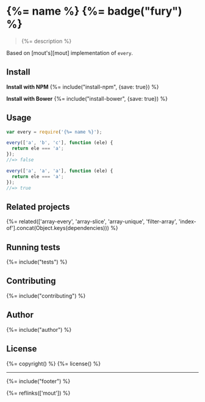 # {%= name %} {%= badge("fury") %}

> {%= description %}

Based on [mout's][mout] implementation of `every`.

## Install
**Install with NPM**
{%= include("install-npm", {save: true}) %}

**Install with Bower**
{%= include("install-bower", {save: true}) %}

## Usage

```js
var every = require('{%= name %}');

every(['a', 'b', 'c'], function (ele) {
  return ele === 'a';
});
//=> false

every(['a', 'a', 'a'], function (ele) {
  return ele === 'a';
});
//=> true
```

## Related projects
{%= related(['array-every', 'array-slice', 'array-unique', 'filter-array', 'index-of'].concat(Object.keys(dependencies))) %}

## Running tests
{%= include("tests") %}

## Contributing
{%= include("contributing") %}

## Author
{%= include("author") %}

## License
{%= copyright() %}
{%= license() %}

***

{%= include("footer") %}

{%= reflinks(['mout']) %}
